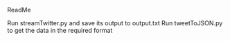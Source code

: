 ReadMe

Run streamTwitter.py and save its output to output.txt
Run tweetToJSON.py to get the data in the required format
